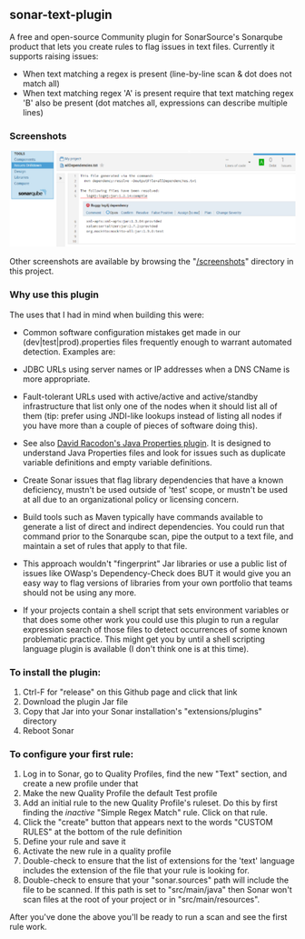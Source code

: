 ## sonar-text-plugin

A free and open-source Community plugin for SonarSource's Sonarqube product that lets you create rules to flag issues in text files. Currently it supports raising issues:
* When text matching a regex is present (line-by-line scan & dot does not match all)
* When text matching regex 'A' is present require that text matching regex 'B' also be present (dot matches all, expressions can describe multiple lines)

### Screenshots

<img src=screenshots/Screenshot_IssueDrilldown_DependencyIssue.png>

Other screenshots are available by browsing the "<a href="screenshots/">/screenshots</a>" directory in this project.

### Why use this plugin

The uses that I had in mind when building this were:

* Common software configuration mistakes get made in our (dev|test|prod).properties files frequently enough to warrant automated detection. Examples are:
 * JDBC URLs using server names or IP addresses when a DNS CName is more appropriate.
 * Fault-tolerant URLs used with active/active and active/standby infrastructure that list only one of the nodes when it should list all of them (tip: prefer using JNDI-like lookups instead of listing all nodes if you have more than a couple of pieces of software doing this).
 * See also <a href="https://github.com/racodond/sonar-jproperties-plugin">David Racodon's Java Properties plugin</a>. It is designed to understand Java Properties files and look for issues such as duplicate variable definitions and empty variable definitions.

* Create Sonar issues that flag library dependencies that have a known deficiency, mustn't be used outside of 'test' scope, or mustn't be used at all due to an organizational policy or licensing concern.
 * Build tools such as Maven typically have commands available to generate a list of direct and indirect dependencies. You could run that command prior to the Sonarqube scan, pipe the output to a text file, and maintain a set of rules that apply to that file.
 * This approach wouldn't "fingerprint" Jar libraries or use a public list of issues like OWasp's Dependency-Check does BUT it would give you an easy way to flag versions of libraries from your own portfolio that teams should not be using any more.

* If your projects contain a shell script that sets environment variables or that does some other work you could use this plugin to run a regular expression search of those files to detect occurrences of some known problematic practice. This might get you by until a shell scripting language plugin is available (I don't think one is at this time).
 
### To install the plugin:
1. Ctrl-F for "release" on this Github page and click that link
2. Download the plugin Jar file
3. Copy that Jar into your Sonar installation's "extensions/plugins" directory
4. Reboot Sonar

### To configure your first rule:
1. Log in to Sonar, go to Quality Profiles, find the new "Text" section, and create a new profile under that
2. Make the new Quality Profile the default Test profile
3. Add an initial rule to the new Quality Profile's ruleset. Do this by first finding the _inactive_ "Simple Regex Match" rule. Click on that rule.
4. Click the "create" button that appears next to the words "CUSTOM RULES" at the bottom of the rule definition
5. Define your rule and save it
6. Activate the new rule in a quality profile
7. Double-check to ensure that the list of extensions for the 'text' language includes the extension of the file that your rule is looking for.
8. Double-check to ensure that your "sonar.sources" path will include the file to be scanned. If this path is set to "src/main/java" then Sonar won't scan files at the root of your project or in "src/main/resources".

After you've done the above you'll be ready to run a scan and see the first rule work.
